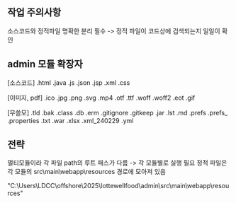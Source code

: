 ```table-of-contents
```


## 작업 주의사항
소스코드와 정적파일 명확한 분리 필수 -> 정적 파일이 코드상에 검색되는지 일일이 확인

## admin 모듈 확장자
[소스코드]
.html
.java
.js
.json
.jsp
.xml
.css

[이미지, pdf]
.ico
.jpg
.png
.svg
.mp4
.otf
.ttf
.woff
.woff2
.eot
.gif

[무쓸모]
.tld
.bak
.class
.db
.erm
.gitignore
.gitkeep
.jar
.lst
.md
.prefs
.prefs_
.properties
.txt
.war
.xlsx
.xml_240229
.yml


## 전략
멀티모듈이라 각 파일 path의 루트 패스가 다름 -> 각 모듈별로 실행 필요
정적 파일은 각 모듈의 src\main\webapp\resources 경로에 모아져 있음


"C:\Users\LDCC\offshore\2025\lottewellfood\admin\src\main\webapp\resources"